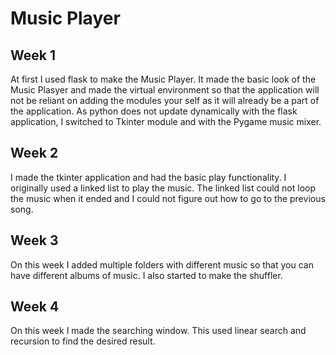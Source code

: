# Music Player
 
## Week 1
At first I used flask to make the Music Player. It made the basic look of the Music Plasyer and made the virtual environment so that the application will not be reliant on adding the modules your self as it will already be a part of the application.
As python does not update dynamically with the flask application, I switched to Tkinter module and with the Pygame music mixer.

## Week 2
I made the tkinter application and had the basic play functionality. I originally used a linked list to play the music. The linked list could not loop the music when it ended and I could not figure out how to go to the previous song.

## Week 3
On this week I added multiple folders with different music so that you can have different albums of music. I also started to make the shuffler.

## Week 4
On this week I made the searching window. This used linear search and recursion to find the desired result.